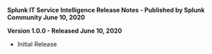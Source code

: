 **Splunk IT Service Intelligence Release Notes - Published by Splunk Community June 10, 2020**


**Version 1.0.0 - Released June 10, 2020**

* Initial Release
